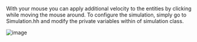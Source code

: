 With your mouse you can apply additional velocity to the entities by clicking while moving the mouse around.
To configure the simulation, simply go to Simulation.hh and modify the private variables within of simulation class.

![image](https://github.com/user-attachments/assets/459e0b40-995a-43e6-81b5-e3525a20d8c2)
